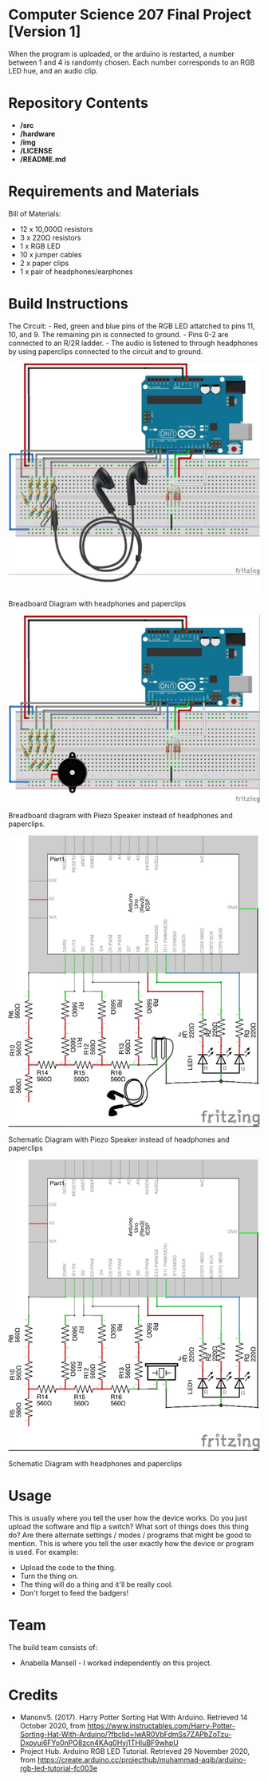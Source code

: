 # Computer Science 207 Final Project [Version 1]

When the program is uploaded, or the arduino is restarted, a number between 1 and 4 is randomly chosen.
Each number corresponds to an RGB LED hue, and an audio clip.

Repository Contents
============

* **/src**
* **/hardware**
* **/img**
* **/LICENSE**
* **/README.md**

Requirements and Materials
============

Bill of Materials:
* 12 x 10,000Ω resistors
* 3 x 220Ω resistors
* 1 x RGB LED
* 10 x jumper cables
* 2 x paper clips
* 1 x pair of headphones/earphones

Build Instructions
==================

 The Circuit:
    - Red, green and blue pins of the RGB LED attatched to pins 11, 10, and 9. The remaining pin is connected to ground.
    - Pins 0-2 are connected to an R/2R ladder.
    - The audio is listened to through headphones by using paperclips connected to the circuit and to ground.

![alt text][pic2]

[pic2]: https://github.com/Bella-Mansell/Computer-Science-207-Final-Project/blob/main/img/Breadboard%20With%20Headphones.jpg

Breadboard Diagram with headphones and paperclips

![alt text][pic3]

[pic3]: https://github.com/Bella-Mansell/Computer-Science-207-Final-Project/blob/main/img/Breadboard%20With%20Piezo%20Speaker.jpg

Breadboard diagram with Piezo Speaker instead of headphones and paperclips.

![alt_text][pic4]
  
[pic4]: https://github.com/Bella-Mansell/Computer-Science-207-Final-Project/blob/main/img/Schematic%20With%20Headphones.jpg

Schematic Diagram with Piezo Speaker instead of headphones and paperclips

![alt_text][pic5]
  
[pic5]: https://github.com/Bella-Mansell/Computer-Science-207-Final-Project/blob/main/img/Schematic%20With%20Piezo%20Speaker.jpg

Schematic Diagram with headphones and paperclips

Usage
=====
This is usually where you tell the user how the device works. Do you just upload the software and flip a switch? What sort of things does this thing do? Are there alternate settings / modes / programs that might be good to mention. This is where you tell the user exactly how the device or program is used. For example: 

* Upload the code to the thing. 
* Turn the thing on. 
* The thing will do a thing and it'll be really cool. 
* Don't forget to feed the badgers!

Team
=====
The build team consists of: 
* Anabella Mansell - I worked independently on this project.

Credits
=======

* Manonv5. (2017). Harry Potter Sorting Hat With Arduino. Retrieved 14 October 2020, from https://www.instructables.com/Harry-Potter-Sorting-Hat-With-Arduino/?fbclid=IwAR0VbFdmSs7ZAPbZoTzu-Dxpyui6FYo0nPO8zcn4KAg0Hyj1THluBF9whpU
* Project Hub. Arduino RGB LED Tutorial. Retrieved 29 November 2020, from https://create.arduino.cc/projecthub/muhammad-aqib/arduino-rgb-led-tutorial-fc003e
